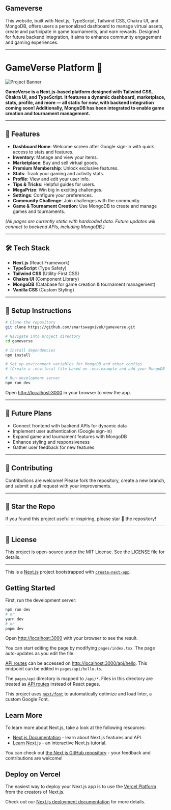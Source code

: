 ## Gameverse

This website, built with Next.js, TypeScript, Tailwind CSS, Chakra UI, and MongoDB, offers users a personalized dashboard to manage virtual assets, create and participate in game tournaments, and earn rewards. Designed for future backend integration, it aims to enhance community engagement and gaming experiences.

---

# GameVerse Platform 🚀

![Project Banner](https://live.staticflickr.com/65535/52884326663_a08fb8d5ea_z.jpg)

**GameVerse is a Next.js-based platform designed with Tailwind CSS, Chakra UI, and TypeScript. It features a dynamic dashboard, marketplace, stats, profile, and more — all static for now, with backend integration coming soon! Additionally, MongoDB has been integrated to enable game creation and tournament management.**

---

## 🚀 Features

- **Dashboard Home**: Welcome screen after Google sign-in with quick access to stats and features.
- **Inventory**: Manage and view your items.
- **Marketplace**: Buy and sell virtual goods.
- **Premium Membership**: Unlock exclusive features.
- **Stats**: Track your gaming and activity stats.
- **Profile**: View and edit your user info.
- **Tips & Tricks**: Helpful guides for users.
- **MegaPrize**: Win big in exciting challenges.
- **Settings**: Configure your preferences.
- **Community Challenge**: Join challenges with the community.
- **Game & Tournament Creation**: Use MongoDB to create and manage games and tournaments.

*(All pages are currently static with hardcoded data. Future updates will connect to backend APIs, including MongoDB.)*

---

## 🛠 Tech Stack

- **Next.js** (React Framework)
- **TypeScript** (Type Safety)
- **Tailwind CSS** (Utility-First CSS)
- **Chakra UI** (Component Library)
- **MongoDB** (Database for game creation & tournament management)
- **Vanilla CSS** (Custom Styling)

---

## 🔧 Setup Instructions

```bash
# Clone the repository
git clone https://github.com/smartswagvivek/gameverse.git

# Navigate into project directory
cd gameverse

# Install dependencies
npm install

# Set up environment variables for MongoDB and other configs
# (Create a .env.local file based on .env.example and add your MongoDB URI and secrets)

# Run development server
npm run dev
```

Open [http://localhost:3000](http://localhost:3000) in your browser to view the app.

---

## 🚧 Future Plans

- Connect frontend with backend APIs for dynamic data
- Implement user authentication (Google sign-in)
- Expand game and tournament features with MongoDB
- Enhance styling and responsiveness
- Gather user feedback for new features

---

## 🤝 Contributing

Contributions are welcome! Please fork the repository, create a new branch, and submit a pull request with your improvements.

---

## 🌟 Star the Repo

If you found this project useful or inspiring, please star 🌟 the repository!

---

## 📄 License

This project is open-source under the MIT License. See the [LICENSE](LICENSE) file for details.

---




This is a [Next.js](https://nextjs.org/) project bootstrapped with [`create-next-app`](https://github.com/vercel/next.js/tree/canary/packages/create-next-app).

## Getting Started

First, run the development server:

```bash
npm run dev
# or
yarn dev
# or
pnpm dev
```

Open [http://localhost:3000](http://localhost:3000) with your browser to see the result.

You can start editing the page by modifying `pages/index.tsx`. The page auto-updates as you edit the file.

[API routes](https://nextjs.org/docs/api-routes/introduction) can be accessed on [http://localhost:3000/api/hello](http://localhost:3000/api/hello). This endpoint can be edited in `pages/api/hello.ts`.

The `pages/api` directory is mapped to `/api/*`. Files in this directory are treated as [API routes](https://nextjs.org/docs/api-routes/introduction) instead of React pages.

This project uses [`next/font`](https://nextjs.org/docs/basic-features/font-optimization) to automatically optimize and load Inter, a custom Google Font.

## Learn More

To learn more about Next.js, take a look at the following resources:

- [Next.js Documentation](https://nextjs.org/docs) - learn about Next.js features and API.
- [Learn Next.js](https://nextjs.org/learn) - an interactive Next.js tutorial.

You can check out [the Next.js GitHub repository](https://github.com/vercel/next.js/) - your feedback and contributions are welcome!

## Deploy on Vercel

The easiest way to deploy your Next.js app is to use the [Vercel Platform](https://vercel.com/new?utm_medium=default-template&filter=next.js&utm_source=create-next-app&utm_campaign=create-next-app-readme) from the creators of Next.js.

Check out our [Next.js deployment documentation](https://nextjs.org/docs/deployment) for more details.










